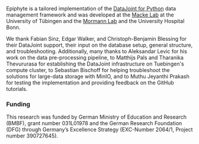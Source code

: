 
Epiphyte is a tailored implementation of the [DataJoint for Python](https://docs.datajoint.com/core/datajoint-python/latest/) data management framework and was developed at the [Macke Lab](https://www.mackelab.org/) at the University of Tübingen and the [Mormann Lab](https://mormannlab.github.io/) and the University Hospital Bonn.

We thank Fabian Sinz, Edgar Walker, and Christoph-Benjamin Blessing for their DataJoint support, their input on the database setup, general structure, and troubleshooting. Additionally, many thanks to Aleksandar Levic for his work on the data pre-processing pipeline, to Matthijs Pals and Tharanika Thevururasa for establishing the DataJoint infrastructure on Tuebingen's compute cluster, to Sebastian Bischoff for helping troubleshoot the solutions for large-data storage with MinIO, and to Muthu Jeyanthi Prakash for testing the implementation and providing feedback on the GitHub tutorials. 

### Funding

This research was funded by German Ministry of Education and Research (BMBF), grant number 031L01978 and the German Research Foundation (DFG) through Germany’s Excellence Strategy (EXC-Number 2064/1, Project number 390727645).

